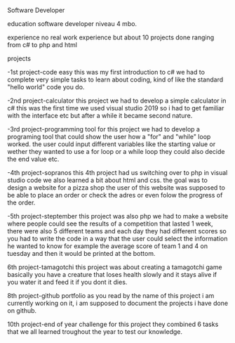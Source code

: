 Software Developer

education
software developer niveau 4 mbo.

experience
no real work experience but about 10 projects done ranging from c# to php and html

projects

-1st project-code easy
this was my first introduction to c# we had to complete very simple tasks to learn about coding,
kind of like the standard "hello world" code you do.

-2nd project-calculator
this project we had to develop a simple calculator in c#
this was the first time we used visual studio 2019 so i had to get familiar with the interface etc
but after a while it became second nature.

-3rd project-programming tool
for this project we had to develop a programing tool that could show the user how a "for" and "while" loop worked.
the user could input different variables like the starting value or wether they wanted to use a for loop or a while loop
they could also decide the end value etc.

-4th project-sopranos
this 4th project had us switching over to php in visual studio code we also learned a bit about html and css.
the goal was to design a website for a pizza shop the user of this website was supposed to be able to place an order
or check the adres or even folow the progress of the order.

-5th project-steptember
this project was also php we had to make a website where people could see the results of a competition that lasted 1 week,
there were also 5 different teams and each day they had different scores
so you had to write the code in a way that the user could select the information he wanted to know
for example the average score of team 1 and 4 on tuesday and then it would be printed at the bottom.

6th project-tamagotchi
this project was about creating a tamagotchi game
basically you have a creature that loses health slowly and it stays alive if you water it and feed it if you dont it dies.

8th project-github portfolio
as you read by the name of this project i am currently working on it,
i am supposed to document the projects i have done on github.

10th project-end of year challenge
for this project they combined 6 tasks that we all learned troughout the year to test our knowledge.
